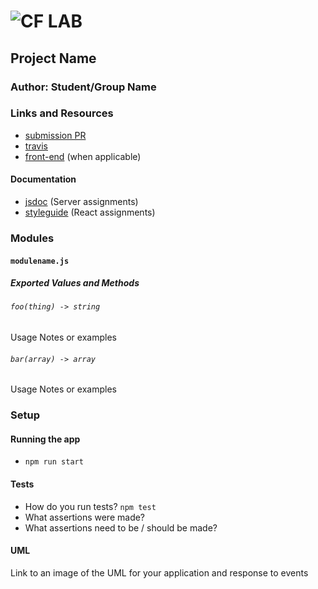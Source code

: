 # ![CF](http://i.imgur.com/7v5ASc8.png) LAB

## Project Name

### Author: Student/Group Name

### Links and Resources

- [submission PR](https://github.com/401-advanced-javascript-js/lab-33-counter-contextAPI/pull/1)
- [travis](https://travis-ci.com/401-advanced-javascript-js/lab-33-counter-contextAPI)
- [front-end](http://xyz.com) (when applicable)

#### Documentation

- [jsdoc](http://xyz.com) (Server assignments)
- [styleguide](http://xyz.com) (React assignments)

### Modules

#### `modulename.js`

##### Exported Values and Methods

###### `foo(thing) -> string`

Usage Notes or examples

###### `bar(array) -> array`

Usage Notes or examples

### Setup

#### Running the app

- `npm run start`

#### Tests

- How do you run tests? `npm test`
- What assertions were made?
- What assertions need to be / should be made?

#### UML

Link to an image of the UML for your application and response to events
